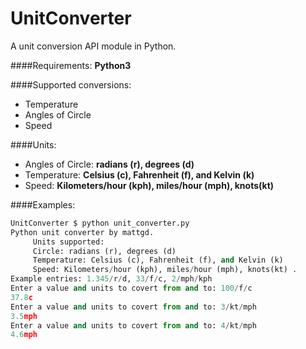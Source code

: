 # UnitConverter
A unit conversion API module in Python.

####Requirements:
**Python3**

####Supported conversions:
* Temperature
* Angles of Circle
* Speed

####Units:
* Angles of Circle:  __radians (r), degrees (d)__
* Temperature:       __Celsius (c), Fahrenheit (f), and Kelvin (k)__
* Speed:                 __Kilometers/hour (kph), miles/hour (mph), knots(kt)__

####Examples:

```python
UnitConverter $ python unit_converter.py
Python unit converter by mattgd.
     Units supported:
     Circle: radians (r), degrees (d)
     Temperature: Celsius (c), Fahrenheit (f), and Kelvin (k)
     Speed: Kilometers/hour (kph), miles/hour (mph), knots(kt) .
Example entries: 1.345/r/d, 33/f/c, 2/mph/kph
Enter a value and units to covert from and to: 100/f/c
37.8c
Enter a value and units to covert from and to: 3/kt/mph
3.5mph
Enter a value and units to covert from and to: 4/kt/mph
4.6mph
```
